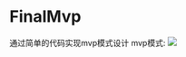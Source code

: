 # FinalMvp


通过简单的代码实现mvp模式设计
mvp模式:
  <img src="http://a.hiphotos.baidu.com/baike/c0%3Dbaike80%2C5%2C5%2C80%2C26/sign=0d3000fa9c25bc313f5009ca3fb6e6d4/8b82b9014a90f603534849733c12b31bb051ed0e.jpg"/>

